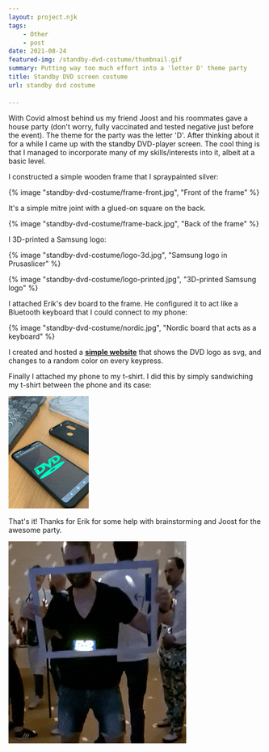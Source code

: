 ```yaml
---
layout: project.njk
tags: 
    - Other
    - post
date: 2021-08-24
featured-img: /standby-dvd-costume/thumbnail.gif
summary: Putting way too much effort into a 'letter D' theme party
title: Standby DVD screen costume
url: standby dvd costume

---
```


With Covid almost behind us my friend Joost and his roommates gave a house party (don't worry, fully vaccinated and tested negative just before the event). The theme for the party was the letter 'D'. After thinking about it for a while I came up with the standby DVD-player screen. The cool thing is that I managed to incorporate many of my skills/interests into it, albeit at a basic level.

I constructed a simple wooden frame that I spraypainted silver:

{% image "standby-dvd-costume/frame-front.jpg", "Front of the frame" %}

It's a simple mitre joint with a glued-on square on the back.

{% image "standby-dvd-costume/frame-back.jpg", "Back of the frame" %}

I 3D-printed a Samsung logo:

{% image "standby-dvd-costume/logo-3d.jpg", "Samsung logo in Prusaslicer" %}

{% image "standby-dvd-costume/logo-printed.jpg", "3D-printed Samsung logo" %}

I attached Erik's dev board to the frame. He configured it to act like a Bluetooth keyboard that I could connect to my phone:

{% image "standby-dvd-costume/nordic.jpg", "Nordic board that acts as a keyboard" %}

I created and hosted a **[simple website](/dvd)** that shows the DVD logo as svg, and changes to a random color on every keypress.

Finally I attached my phone to my t-shirt. I did this by simply sandwiching my t-shirt between the phone and its case: 

![](/img/standby-dvd-costume/tshirt-and-keypress.gif)

That's it! Thanks for Erik for some help with brainstorming and Joost for the awesome party.

![](/img/standby-dvd-costume/standby-dvd-costume.gif)